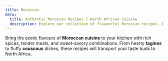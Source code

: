 ```yaml
---
title: Moroccan
meta:
  title: Authentic Moroccan Recipes | North African Cuisine
  description: Explore our collection of flavourful Moroccan recipes. From aromatic tagines and couscous to spiced stews and more - discover the exotic tastes of North African cooking.
---
```


Bring the exotic flavours of **Moroccan cuisine** to your kitchen with rich spices, tender meats, and sweet-savory combinations. From hearty **tagines** to fluffy **couscous** dishes, these recipes will transport your taste buds to North Africa.
